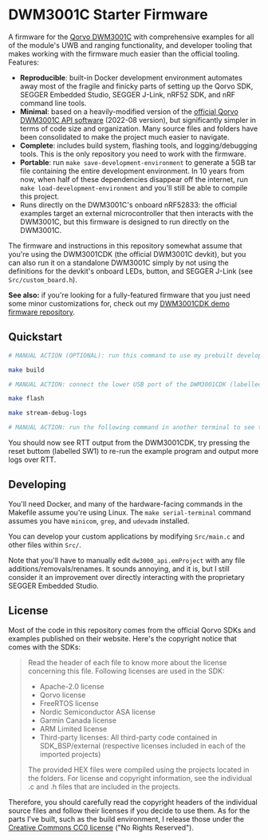 DWM3001C Starter Firmware
=========================

A firmware for the [Qorvo DWM3001C](https://www.qorvo.com/products/p/DWM3001C) with comprehensive examples for all of the module's UWB and ranging functionality, and developer tooling that makes working with the firmware much easier than the official tooling. Features:

* **Reproducible**: built-in Docker development environment automates away most of the fragile and finicky parts of setting up the Qorvo SDK, SEGGER Embedded Studio, SEGGER J-Link, nRF52 SDK, and nRF command line tools.
* **Minimal**: based on a heavily-modified version of the [official Qorvo DWM3001C API software](https://www.qorvo.com/products/p/DWM3001C#documents) (2022-08 version), but significantly simpler in terms of code size and organization. Many source files and folders have been consolidated to make the project much easier to navigate.
* **Complete**: includes build system, flashing tools, and logging/debugging tools. This is the only repository you need to work with the firmware.
* **Portable**: run `make save-development-environment` to generate a 5GB tar file containing the entire development environment. In 10 years from now, when half of these dependencies disappear off the internet, run `make load-development-environment` and you'll still be able to compile this project.
* Runs directly on the DWM3001C's onboard nRF52833: the official examples target an external microcontroller that then interacts with the DWM3001C, but this firmware is designed to run directly on the DWM3001C.

The firmware and instructions in this repository somewhat assume that you're using the DWM3001CDK (the official DWM3001C devkit), but you can also run it on a standalone DWM3001C simply by not using the definitions for the devkit's onboard LEDs, button, and SEGGER J-Link (see `Src/custom_board.h`).

**See also:** if you're looking for a fully-featured firmware that you just need some minor customizations for, check out my [DWM3001CDK demo firmware repository](https://github.com/Uberi/DWM3001CDK-demo-firmware).

Quickstart
----------

```sh
# MANUAL ACTION (OPTIONAL): run this command to use my prebuilt development environment, otherwise it'll be automatically built from scratch: docker pull uberi/qorvo-nrf52833-board

make build

# MANUAL ACTION: connect the lower USB port of the DWM3001CDK (labelled J9) to this computer using a USB cable (this is the J-Link's USB port)

make flash

make stream-debug-logs

# MANUAL ACTION: run the following command in another terminal to see the debug logs: tail -f Output/debug-log.txt
```

You should now see RTT output from the DWM3001CDK, try pressing the reset buttom (labelled SW1) to re-run the example program and output more logs over RTT.

Developing
----------

You'll need Docker, and many of the hardware-facing commands in the Makefile assume you're using Linux. The `make serial-terminal` command assumes you have `minicom`, `grep`, and `udevadm` installed.

You can develop your custom applications by modifying `Src/main.c` and other files within `Src/`.

Note that you'll have to manually edit `dw3000_api.emProject` with any file additions/removals/renames. It sounds annoying, and it is, but I still consider it an improvement over directly interacting with the proprietary SEGGER Embedded Studio.

License
-------

Most of the code in this repository comes from the official Qorvo SDKs and examples published on their website. Here's the copyright notice that comes with the SDKs:

> Read the header of each file to know more about the license concerning this file.
> Following licenses are used in the SDK:
> 
> * Apache-2.0 license
> * Qorvo license
> * FreeRTOS license
> * Nordic Semiconductor ASA license
> * Garmin Canada license
> * ARM Limited license
> * Third-party licenses: All third-party code contained in SDK_BSP/external (respective licenses included in each of the imported projects)
> 
> The provided HEX files were compiled using the projects located in the folders. For license and copyright information,
> see the individual .c and .h files that are included in the projects.

Therefore, you should carefully read the copyright headers of the individual source files and follow their licenses if you decide to use them. As for the parts I've built, such as the build environment, I release those under the [Creative Commons CC0 license](https://creativecommons.org/public-domain/cc0/) ("No Rights Reserved").
